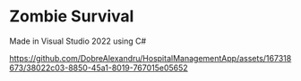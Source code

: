 # Zombie Survival
Made in Visual Studio 2022 using C#

https://github.com/DobreAlexandru/HospitalManagementApp/assets/167318673/38022c03-8850-45a1-8019-767015e05652
